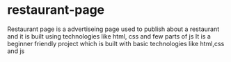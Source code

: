 # restaurant-page

Restaurant page is a advertiseing page used to publish about a restaurant and it is built using technologies like html, css and few parts of js
It is a beginner friendly project which is built with basic technologies like html,css and js
